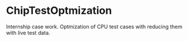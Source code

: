# ChipTestOptmization
Internship case work. Optmization of CPU test cases with reducing them with live test data.
